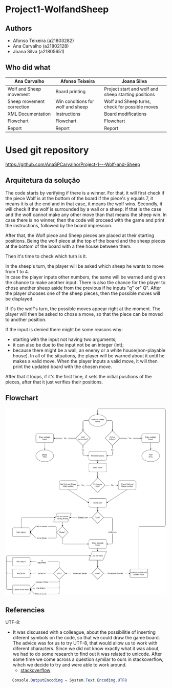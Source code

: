 # Project1-WolfandSheep

## Authors

* Afonso Teixeira (a21803282)
* Ana Carvalho (a21802128)
* Joana Silva (a21805651)

## Who did what
|        Ana Carvalho         |         Afonso Teixeira            |                  Joana Silva                      |
|-----------------------------|------------------------------------|---------------------------------------------------|
|Wolf and Sheep movement      |Board printing                      |Project start and wolf and sheep starting positions|
|Sheep movement correction    |Win conditions for wolf and sheep   |Wolf and Sheep turns, check for possible moves     |
|XML Documentation            |Instructions                        |Board modifications                                |
|Flowchart                    |Flowchart                           |Flowchart                                          |
|Report                       |Report                              |Report                                             |


# Used git repository
https://github.com/AnaSPCarvalho/Project-1---Wolf-and-Sheep

## Arquitetura da solução

The code starts by verifying if there is a winner. 
For that, it will first check if the piece Wolf is at the bottom of the board if the piece's y equals 7, it means it is at the end and in that case, it means the wolf wins. 
Secondly, it will check if the wolf is surrounded by a wall or a sheep. If that is the case and the wolf cannot make any other move than that means the sheep win.
In case there is no winner, then the code will proceed with the game and print the instructions, followed by the board impression.

After that, the Wolf piece and Sheep pieces are placed at their starting positions.
Being the wolf piece at the top of the board and the sheep pieces at the bottom of the board with a free house between them.

Then it's time to check which turn is it. 

In the sheep's turn, the player will be asked which sheep he wants to move from 1 to 4.  
In case the player inputs other numbers, the same will be warned and given the chance to make another input. 
There is also the chance for the player to chose another sheep aside from the previous if he inputs "q" or" Q".
After the player chooses one of the sheep pieces, then the possible moves will be displayed.

If it's the wolf's turn, the possible moves appear right at the moment.
The player will then be asked to chose a move, so that the piece can be moved to another position.

If the input is denied there might be some reasons why:
* starting with the input not having two arguments;
* it can also be due to the input not be an integer (int);
* because there might be a wall, an enemy or a white house(non-playable house).
In all of the situations, the player will be warned about it until he makes a valid move.
When the player inputs a valid move, it will then print the updated board with the chosen move.

After that it loops, if it's the first time, it sets the initial positions of the pieces, after that it just verifies their positions.



## Flowchart
![Flowchart](/Images/Flowchart.png)

## Referencies

UTF-8:
* It was discussed with a colleague, about the possibilitie of inserting diferent symbols on the code, so that we could draw the game board. The advice was for us to try UTF-8, that would allow us to work with diferent characters. Since we did not know exactly what it was about, we had to do some research to find out it was related to unicode. After some time we come across a question symilar to ours in stackoverflow, wihch we decide to try and were able to work around. 
	* [stackoverflow](https://stackoverflow.com/questions/5750203/how-to-write-unicode-characters-to-the-console)
```csharp
   Console.OutputEncoding = System.Text.Encoding.UTF8
```